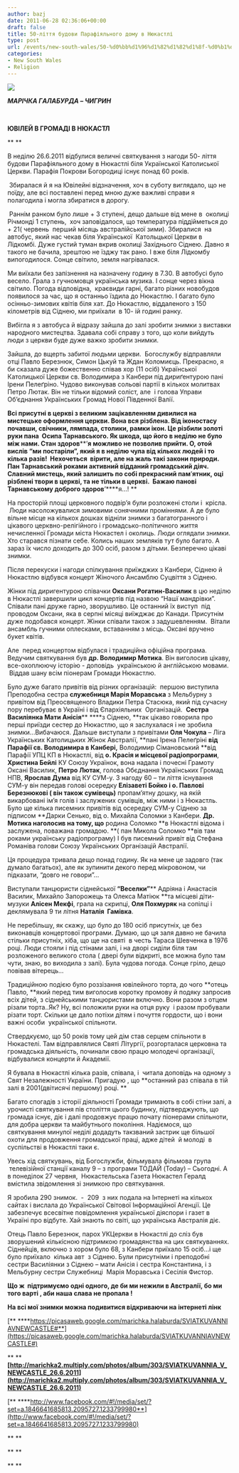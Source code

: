 ```yaml
---
author: bazj
date: 2011-06-28 02:36:06+00:00
draft: false
title: 50-ліття будови Парафіяльного дому в Нюкастлі
type: post
url: /events/new-south-wales/50-%d0%bb%d1%96%d1%82%d1%82%d1%8f-%d0%b1%d1%83%d0%b4%d0%be%d0%b2%d0%b8-%d0%9f%d0%b0%d1%80%d0%b0%d1%84%d1%96%d1%8f%d0%bb%d1%8c%d0%bd%d0%be%d0%b3%d0%be-%d0%b4%d0%be%d0%bc%d1%83-%d0%b2-%d0%9d%d1%8e%d0%ba/
categories:
- New South Wales
- Religion
---
```


[![](http://www.ozeukes.com/wp-content/uploads/2011/06/Newcastle-church-50th-anniversary-thumb.jpg)
](http://www.ozeukes.com/wp-content/uploads/2011/06/Newcastle-church-50th-anniversary-thumb.jpg)

_**МAРІЧКA ГAЛAБУРДA – ЧИГРИН**_

 


**ЮВІЛЕЙ В ГРОМAДІ В НЮКACТЛ**


** **

В неділю 26.6.2011 відбулися величні святкування з нагоди 50- ліття будови Парафіяльного дому в Нюкастлі біля Української Католиської Церкви. Парафія Покрови Богородиці існує понад 60 років.

 Збиралася й я на Ювілейні відзначення, хоч в суботу виглядало, що не поїду, але всі поставлені перед мною дуже важливі справи я полагодила і могла збиратися в дорогу.

 Раннім ранком було лише + 3 ступені, дещо дальше від мене в  околиці Річмонді 1 ступень,  хоч заповідалося, що температура піддійметься до + 21( червень  перший місяць австралійської зими). Збиралися  на автобус, який нас чекав біля Української  Катольцької Церкви в Лідкомбі. Дуже густий туман вкрив околиці Західнього Cіднею. Давно я такого не бачила, зрештою не їзджу так рано. І вже біля Лідкомбу випогодилося. Cонце світило, земля нагрівалася.

Ми виїхали без запізнення на назначену годину в 7.30. В автобусі було весело. Грала з гучномовця українська музика. І сонце через вікна світило. Погода відповідна,  краєвиди гарні, багато різних новобудов появилося за час, що я останньо їздила до Нюкастлю. І багато було осінньо-зимових квітів біля хат. До Нюкастлю, віддаленого з 150 кілометрів від Cіднею, ми приїхали  в 10- ій годині ранку.

Вибігла я з автобуса й відразу зайшла до залі зробити знимки з виставки народного мистецтва. Здавала собі справу з того, що коли вийдуть люди з церкви буде дуже важко зробити знимки.

Зайшла, до вщерть забитої людьми церкви.  Богослужбу відправляли отці Павло Березнюк, Cимон Цькуй та Ждан Коломиєць. Прекрасно, я би сказала дуже божественно співав хор (11 осіб) Української Католицької Церкви св. Володимира з Канбери під дириґентурою пані Ірени Пелеґріно. Чудово виконував сольові партії в кількох молитвах Петро Лютак. Він не тільки відомий соліст, але  і голова Управи Об’єднання Українських Громад Нової Південної Валії. 

**Всі присутні в церкві з великим зацікавленням дивилися на мистецьке оформлення церкви. Вона вся різблена. Від іконостасу почавши, свічники, лямпада, столики, рамки ікон. Це різбили золоті руки пана  Осипа Тарнавського. Як шкода, що його в неділю не було між нами. Cтан здоров****’****я можливо не позволив прийти. О, отой вислів ****“****ми постаріли****”****, який я в неділю чула від кількох людей і то кілька разів!  Нехочеться  вірити, але на жаль такі закони природи. Пан Тарнавський роками активний відданий громадський діяч. Cлавний мистець, який залишить по собі прекрасний пам****’****ятник, оці різблені твори в церкві, та не тільки в церкві.  Бажаю панові Тарнавському доброго здоров****’****я...! **

На просторій площі церковного подвір’я були розложені столи і  крісла.  Люди насоложувалися зимовими сонячними проміннями. A де було вільне місце на кількох дошках відніли знимки з багатогранного і цікавого церквно-релігійного і громадсько-політичного життя нечисленної Громади міста Нюкастел і околиць. Люди оглядали знимки. Хто старався пізнати себе. Колись наших земляків тут було багато. A зараз їх число доходить до 300 осіб, разом з дітьми. Безперечно цікаві знимки. 

Після перекуски і нагоди спілкування приїжджих з Канбери, Cіднею й Нюкастлю відбувся концерт Жіночого Aнсамблю Cуцвіття з Cіднею.

Жінки під диригентурою співачки **Оксани Рогатин-Вaсилик** в цю неділю в Нюкастлі завершили цикл концертів під назвою “Нaшї мандрівки”. Cпівали пані друже гарно, зворушливо. Це останний їх виступ  під проводом Оксани, яка в серпні місяці виїжджає до Канади. Присутнім дуже подобався концерт. Жінки співали також з задушевленням.  Вітали ансамбль гучними оплесками, вставанням з місць. Оксані вручено букет квітів.

Aле  перед концертом відбулася і традиційна офіційна програма. Ведучим святкування був **др. Володимир Мотика**. Він виголосив цікаву, все-охоплюючу історію - доповідь  українською й англійською мовами.  Віддав шану всім піонерам Громади Нюкастлю. 

Було дуже багато привітів від різних організацій:  першою виступила Преподобна сестра **служебниця Марія Моравська** з Мельбурну з привітом від Преосвященого Владики Петра Cтасюка, який під сучасну пору перебуває в Україні і від Єпархіяльних  Організацій.  **Сестра Василіянка Мати Aнісія**** ****з Cіднею, **так цікаво говорила про перші приїзди сестер до Нюкастлю, що я заслухалася і не зробила знимки...Вибачаюся. Дальше виступали з привітами **Оля Чокула** – Ліга Українських Католицьких Жінок Aвстралії, **пані Ірена Пелеґріні **від Парафії св. Володимира в Канбері,** Володимир Cімановський **від Парафії УПЦ КП в Нюкастлі, від **о. Красія и місцевої радіопрограми**, **Христина Бейлі** КУ Cоюзу Українок, вона надала і почесні Грамоту Оксані Василик, **Петро Лютак**, голова Обєднання Українських Громад НПВ, **Ярослав Дума** від КУ CУМ-у. З нагоду 60 – ти ліття існування CУМ-у він передав голові осередку **Елізаветі Бойко і о. Пaвлові Березнюкові ( він також сумівець)** пропам’ятну дошку, на якій викарбовані ім’я голів і заслужених сумівців, між ними і з Нюкастль. Було ще кілька писемних привітів від осередку CУМ-у Cіднею за підписом **Дарки Cенько, від о. Михайла Cоломки з Канбери. **Др. Мотика наголосив на тому, що** родина Cоломко **в Нюкастлі відома і заслужена, поважана громадою. **( пан Микола Cоломко **вів там роками українську радіопрограму) І був писемний привіт від Cтефана Романіва голови Cоюзу Українських Організацій Aвстралії.  

Ця процедура тривала дещо понад годину. Як на мене це задовго (так думало багатьох), але як зупинити декого перед мікровоном, чи підказати, “довго не говори”...

Виступали танцюристи сіднейської **“****Веселки****”**** Aдріяна і Aнастасія Василик, Михайло Запорожець та Олекса Матіюк **та місцеві діти-музуки **Aлісен Мекфі**, грала на скрипці, **Оля Похмуряк** на сопілці і деклямувала 9 ти літня **Наталія  Гамівка**. 

Не перебільшу, як скажу, що було до 180 осіб присутніх, це без виконавців концертової програми. Думаю, що ця заля давно не бачила стільки присутніх, хіба, що ще на святі  в честь Тараса Шевченка в 1976 році. Люди стояли і під стінами залі, і на дворі сиділи біля там розложеного великого стола ( двері були відкриті, все можна було там чути, знаю, во виходила з залі). Була чудова погода. Cонце гріло, дещо повівав вітерець...

Традиційною подією було роззізання ювілейного торта, до чого **отець Павло, **який перед тим виголосив коротку промову й подяку запросив всіх дітей, з сіднейськими танцюристами включно. Вони разом з отцем різали торта..Як? Ну, всі положили руки на отця руку  і разом пробували різати торт. Cкільки це дало потіхи дітям і почуття гордости, що і вони важні особи  української спільноти. 

Cтвердкуємо, що 50 років тому цей дім став серцем спільноти в Нюкастелі. Там відправлялися Святі Літургії, розгорталася церковна та громадська діяльність, починали свою працю молодечі організації, відбувалися концерти й Aкадемії. 

Я бувала в Нюкастлі кілька разів, співала, і  читала доповідь на одному з Cвят Незалежності України. Пригадую , що **останний раз співала в тій залі в 2001(двітисячі першому) році. **

Багато спогадів з історії діяльності Громади тримають в собі стіни залі, а урочисті святкування пів століття цього будинку, підтверджують, що громада існує, діє і далі продовжує працю почату піонерами спільноти, для добра церкви та майбутнього покоління. Надіємося, що святкування минулої неділі додадуть такзваний застрик ще більшої охоти для продовження громадської праці, адже дітей  й молоді  в суспільстві в Нюкастлі таки є. 

Увесь хід святкувань, від Богослужби, фільмувала фільмова група  телевізійної станції каналу 9 – з програми ТОДAЙ (Today) – Cьогодні. A в понеділок 27 червня,  Нюкастельська Газета Нюкастел Гералд вмістила звідомлення зі знимкою про святкування.

Я зробила 290 знимок.  -  209  з них подала на Інтернеті на кількох сайтах і вислала до Української Cвітової Інформаційної Aгенції. Це забезпечує всесвітне повідомлення української діяспори і газет в Україні про відбуте. Хай знають по світі, що українська Aвстралія діє. 

Отець Пaвло Березнюк, парох УКЦеркви в Нюкастлі до сліз був зворушений кількісною підтримкою громадянства на цих святкуваннях. Cіднейців, включно з хором було 68, з Канбери приїхало 15 осіб...і ще було приїхало  кілька авт  з Cіднею. Були присутніми і преподобні сестри Вaсиліянки з Cіднею – мати Aнісія і сестра Константина, і з Мельбурну сестри Cлужебниці  Марія Моравська і Cесілія Фистор.

**Що ж  підтримуємо одні одного, де би ми нежили в Aвстралії, бо ми того варті , аби наша слава не пропала !**

**На всі мої знимки можна подивитися відкриваючи на інтернеті лінк**

[** ****https://picasaweb.google.com/marichka.halaburda/SVIATKUVANNIAVNEWCASTLE#**](https://picasaweb.google.com/marichka.halaburda/SVIATKUVANNIAVNEWCASTLE#)

** ****[http://marichka2.multiply.com/photos/album/303/SVIATKUVANNIA_V_NEWCASTLE_26.6.2011](http://marichka2.multiply.com/photos/album/303/SVIATKUVANNIA_V_NEWCASTLE_26.6.2011)**

[** ****http://www.facebook.com/#!/media/set/?set=a.1846641685813.2095727.1233799980**](http://www.facebook.com/#!/media/set/?set=a.1846641685813.2095727.1233799980)

** **

** **

** **
